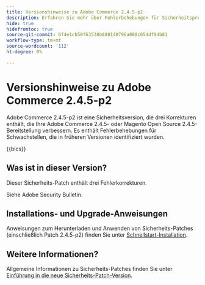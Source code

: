 ```yaml
---
title: Versionshinweise zu Adobe Commerce 2.4.5-p2
description: Erfahren Sie mehr über Fehlerbehebungen für Sicherheitsprobleme in der Adobe Commerce-Version 2.4.5-p2.
hide: true
hidefromtoc: true
source-git-commit: 6f4e1cb50f63538b888140796a088c654df94b81
workflow-type: tm+mt
source-wordcount: '112'
ht-degree: 0%

---
```



# Versionshinweise zu Adobe Commerce 2.4.5-p2

Adobe Commerce 2.4.5-p2 ist eine Sicherheitsversion, die drei Korrekturen enthält, die Ihre Adobe Commerce 2.4.5- oder Magento Open Source 2.4.5-Bereitstellung verbessern. Es enthält Fehlerbehebungen für Schwachstellen, die in früheren Versionen identifiziert wurden.

{{bics}}

## Was ist in dieser Version?

Dieser Sicherheits-Patch enthält drei Fehlerkorrekturen.

Siehe Adobe Security Bulletin.

## Installations- und Upgrade-Anweisungen

Anweisungen zum Herunterladen und Anwenden von Sicherheits-Patches (einschließlich Patch 2.4.5-p2) finden Sie unter [Schnellstart-Installation](../../../installation/composer.md).

## Weitere Informationen?

Allgemeine Informationen zu Sicherheits-Patches finden Sie unter [Einführung in die neue Sicherheits-Patch-Version](https://community.magento.com/t5/Magento-DevBlog/Introducing-the-New-Security-Patch-Release/ba-p/141287).
